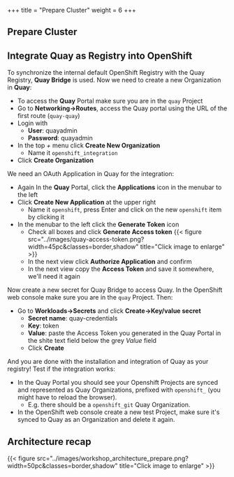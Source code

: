 +++
title = "Prepare Cluster"
weight = 6
+++

## Prepare Cluster

## Integrate Quay as Registry into OpenShift

To synchronize the internal default OpenShift Registry with the Quay Registry, **Quay Bridge** is used. Now we need to create a new Organization in **Quay**:

- To access the **Quay** Portal make sure you are in the `quay` Project
- Go to **Networking->Routes**, access the Quay portal using the URL of the first route (`quay-quay`)
- Login with
  - **User**: quayadmin
  - **Password**: quayadmin
- In the top _+_ menu click **Create New Organization**
  - Name it `openshift_integration`
- Click **Create Organization**

We need an OAuth Application in Quay for the integration:

- Again In the **Quay** Portal, click the **Applications** icon in the menubar to the left
- Click **Create New Application** at the upper right
  - Name it `openshift`, press Enter and click on the new `openshift` item by clicking it
- In the menubar to the left click the **Generate Token** icon
  - Check all boxes and click **Generate Access token**
    {{< figure src="../images/quay-access-token.png?width=45pc&classes=border,shadow" title="Click image to enlarge" >}}
  - In the next view click **Authorize Application** and confirm
  - In the next view copy the **Access Token** and save it somewhere, we'll need it again

Now create a new secret for Quay Bridge to access Quay. In the OpenShift web console make sure you are in the `quay` Project. Then:

  - Go to **Workloads->Secrets** and click **Create->Key/value secret**
    - **Secret name**: quay-credentials
    - **Key**: token
    - **Value**: paste the Access Token you generated in the Quay Portal in the shite text field below the grey _Value_ field
    - Click **Create**

And you are done with the installation and integration of Quay as your registry! Test if the integration works:

- In the Quay Portal you should see your Openshift Projects are synced and represented as Quay Organizations, prefixed with `openshift_` (you might have to reload the browser).
  - E.g. there should be a `openshift_git` Quay Organization.
- In the OpenShift web console create a new test Project, make sure it's synced to Quay as an Organization and delete it again.

## Architecture recap

{{< figure src="../images/workshop_architecture_prepare.png?width=50pc&classes=border,shadow" title="Click image to enlarge" >}}
